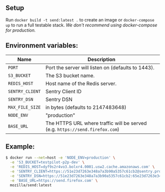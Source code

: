 ## Setup

Run `docker build -t send:latest .` to create an image or `docker-compose up` to run a full testable stack. *We don't recommend using docker-compose for production.*

## Environment variables:

| Name             | Description
|------------------|-------------|
| `PORT`           | Port the server will listen on (defaults to 1443).
| `S3_BUCKET`  | The S3 bucket name.
| `REDIS_HOST` | Host name of the Redis server.
| `SENTRY_CLIENT` | Sentry Client ID
| `SENTRY_DSN` | Sentry DSN
| `MAX_FILE_SIZE` | in bytes (defaults to 2147483648)
| `NODE_ENV`       | "production"
| `BASE_URL`       | The HTTPS URL where traffic will be served (e.g. `https://send.firefox.com`)


## Example:

```sh
$ docker run --net=host -e 'NODE_ENV=production' \
  -e 'S3_BUCKET=testpilot-p2p-dev' \
  -e 'REDIS_HOST=dyf9s2r4vo3.bolxr4.0001.usw2.cache.amazonaws.com' \
  -e 'SENTRY_CLIENT=https://51e23d7263e348a7a3b90a5357c61cb2@sentry.prod.mozaws.net/168' \
  -e 'SENTRY_DSN=https://51e23d7263e348a7a3b90a5357c61cb2:65e23d7263e348a7a3b90a5357c61c44@sentry.prod.mozaws.net/168' \
  -e 'BASE_URL=https://send.firefox.com' \
  mozilla/send:latest
```
